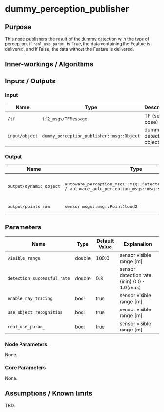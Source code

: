 # dummy_perception_publisher

## Purpose

This node publishers the result of the dummy detection with the type of perception. if `real_use_param_` is True, the data containing the Feature is delivered, and if False, the data without the Feature is delivered.

## Inner-workings / Algorithms

## Inputs / Outputs

### Input

| Name                     | Type                                       | Description    |
| ------------------------ | ------------------------------------------ | -------------- |
| `/tf`                    | `tf2_msgs/TFMessage`                       | TF (self-pose) |
| `input/object`           | `dummy_perception_publisher::msg::Object`  | dummy detection objects |

### Output

| Name         | Type                                       | Description                                                                                           |
| ------------ | ------------------------------------------ | ----------------------------------------------------------------------------------------------------- |
| `output/dynamic_object` | `autoware_perception_msgs::msg::DetectedObjectsWithFeature / autoware_auto_perception_msgs::msg::DetectedObjects` | Publishers objects.(True:w/Feature, False:wo/Feature) |
| `output/points_raw` | `sensor_msgs::msg::PointCloud2` | point cloud of objects |

## Parameters
| Name          | Type   | Default Value | Explanation                 |
| ------------- | ------ | ------------- | --------------------------- |
| `visible_range` | double | 100.0          | sensor visible range [m] |
| `detection_successful_rate` | double | 0.8          | sensor detection rate. (min) 0.0 - 1.0(max) |
| `enable_ray_tracing` | bool | true          | sensor visible range [m] |
| `use_object_recognition` | bool | true          | sensor visible range [m] |
| `real_use_param_` | bool | true          | sensor visible range [m] |

### Node Parameters
None.

### Core Parameters

None.

## Assumptions / Known limits

TBD.
